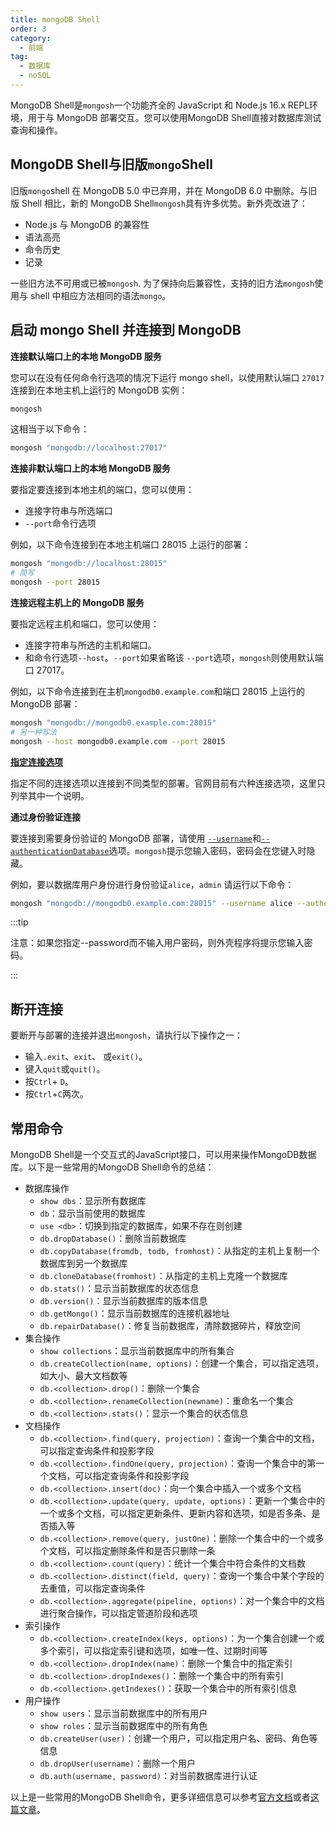 ```yaml
---
title: mongoDB Shell
order: 3
category:
  - 前端
tag:
  - 数据库
  - noSQL	
---
```


MongoDB Shell是`mongosh`一个功能齐全的 JavaScript 和 Node.js 16.x REPL环境，用于与 MongoDB 部署交互。您可以使用MongoDB Shell直接对数据库测试查询和操作。

## MongoDB Shell与旧版`mongo`Shell

旧版`mongo`shell 在 MongoDB 5.0 中已弃用，并在 MongoDB 6.0 中删除。与旧版 Shell 相比，新的 MongoDB Shell`mongosh`具有许多优势。新外壳改进了：

- Node.js 与 MongoDB 的兼容性
- 语法高亮
- 命令历史
- 记录

一些旧方法不可用或已被`mongosh`. 为了保持向后兼容性，支持的旧方法`mongosh`使用与 shell 中相应方法相同的语法`mongo`。

## 启动 mongo Shell 并连接到 MongoDB

**连接默认端口上的本地 MongoDB 服务**

您可以在没有任何命令行选项的情况下运行 mongo shell，以使用默认端口 `27017` 连接到在本地主机上运行的 MongoDB 实例： 

```bash
mongosh
```

这相当于以下命令：

```bash
mongosh "mongodb://localhost:27017"
```

**连接非默认端口上的本地 MongoDB 服务**

要指定要连接到本地主机的端口，您可以使用：

- 连接字符串与所选端口
- `--port`命令行选项

例如，以下命令连接到在本地主机端口 28015 上运行的部署：

```bash
mongosh "mongodb://localhost:28015"
# 简写
mongosh --port 28015
```

**连接远程主机上的 MongoDB 服务**

要指定远程主机和端口，您可以使用：

- 连接字符串与所选的主机和端口。
- 和命令行选项`--host`。`--port`如果省略该 `--port`选项，`mongosh`则使用默认端口 27017。

例如，以下命令连接到在主机`mongodb0.example.com`和端口 28015 上运行的 MongoDB 部署：

```bash
mongosh "mongodb://mongodb0.example.com:28015"
# 另一种写法
mongosh --host mongodb0.example.com --port 28015
```

**[指定连接选项](https://www.mongodb.com/docs/mongodb-shell/connect/#specify-connection-options)**

指定不同的连接选项以连接到不同类型的部署。官网目前有六种连接选项，这里只列举其中一个说明。

**通过身份验证连接**

要连接到需要身份验证的 MongoDB 部署，请使用 [`--username`](https://www.mongodb.com/docs/mongodb-shell/reference/options/#std-option-mongosh.--username)和[`--authenticationDatabase`](https://www.mongodb.com/docs/mongodb-shell/reference/options/#std-option-mongosh.--authenticationDatabase)选项。`mongosh`提示您输入密码，密码会在您键入时隐藏。

例如，要以数据库用户身份进行身份验证`alice`，`admin` 请运行以下命令：

```bash
mongosh "mongodb://mongodb0.example.com:28015" --username alice --authenticationDatabase admin --password
```

:::tip

注意：如果您指定--password而不输入用户密码，则外壳程序将提示您输入密码。

:::

## 断开连接

要断开与部署的连接并退出`mongosh`，请执行以下操作之一：

- 输入`.exit`、`exit`、 或`exit()`。
- 键入`quit`或`quit()`。
- 按`Ctrl`+ `D`。
- 按`Ctrl`+`C`两次。

## 常用命令

MongoDB Shell是一个交互式的JavaScript接口，可以用来操作MongoDB数据库。以下是一些常用的MongoDB Shell命令的总结：

- 数据库操作
  - `show dbs`：显示所有数据库
  - `db`：显示当前使用的数据库
  - `use <db>`：切换到指定的数据库，如果不存在则创建
  - `db.dropDatabase()`：删除当前数据库
  - `db.copyDatabase(fromdb, todb, fromhost)`：从指定的主机上复制一个数据库到另一个数据库
  - `db.cloneDatabase(fromhost)`：从指定的主机上克隆一个数据库
  - `db.stats()`：显示当前数据库的状态信息
  - `db.version()`：显示当前数据库的版本信息
  - `db.getMongo()`：显示当前数据库的连接机器地址
  - `db.repairDatabase()`：修复当前数据库，清除数据碎片，释放空间
- 集合操作
  - `show collections`：显示当前数据库中的所有集合
  - `db.createCollection(name, options)`：创建一个集合，可以指定选项，如大小、最大文档数等
  - `db.<collection>.drop()`：删除一个集合
  - `db.<collection>.renameCollection(newname)`：重命名一个集合
  - `db.<collection>.stats()`：显示一个集合的状态信息
- 文档操作
  - `db.<collection>.find(query, projection)`：查询一个集合中的文档，可以指定查询条件和投影字段
  - `db.<collection>.findOne(query, projection)`：查询一个集合中的第一个文档，可以指定查询条件和投影字段
  - `db.<collection>.insert(doc)`：向一个集合中插入一个或多个文档
  - `db.<collection>.update(query, update, options)`：更新一个集合中的一个或多个文档，可以指定更新条件、更新内容和选项，如是否多条、是否插入等
  - `db.<collection>.remove(query, justOne)`：删除一个集合中的一个或多个文档，可以指定删除条件和是否只删除一条
  - `db.<collection>.count(query)`：统计一个集合中符合条件的文档数
  - `db.<collection>.distinct(field, query)`：查询一个集合中某个字段的去重值，可以指定查询条件
  - `db.<collection>.aggregate(pipeline, options)`：对一个集合中的文档进行聚合操作，可以指定管道阶段和选项
- 索引操作
  - `db.<collection>.createIndex(keys, options)`：为一个集合创建一个或多个索引，可以指定索引键和选项，如唯一性、过期时间等
  - `db.<collection>.dropIndex(name)`：删除一个集合中的指定索引
  - `db.<collection>.dropIndexes()`：删除一个集合中的所有索引
  - `db.<collection>.getIndexes()`：获取一个集合中的所有索引信息
- 用户操作
  - `show users`：显示当前数据库中的所有用户
  - `show roles`：显示当前数据库中的所有角色
  - `db.createUser(user)`：创建一个用户，可以指定用户名、密码、角色等信息
  - `db.dropUser(username)`：删除一个用户
  - `db.auth(username, password)`：对当前数据库进行认证

以上是一些常用的MongoDB Shell命令，更多详细信息可以参考[官方文档](https://www.cnblogs.com/zhangyangdev/p/11546063.html)或者[这篇文章](https://zhuanlan.zhihu.com/p/101297478)。
